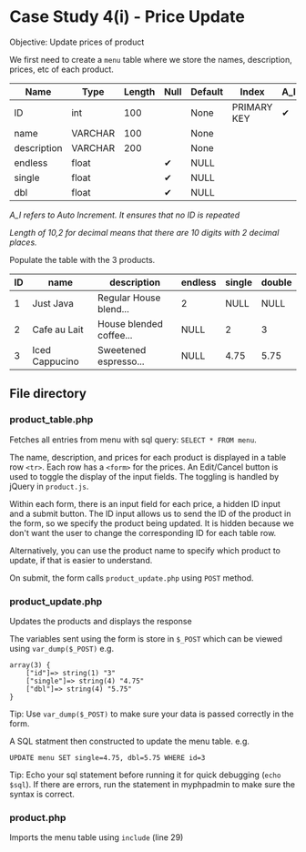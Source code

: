 # Case Study 4(i) - Price Update

Objective: Update prices of product

We first need to create a `menu` table where we store the names, description, prices, etc of each product.


| Name          | Type      | Length    | Null  | Default   | Index         | A_I   |
|---------------|-----------|-----------|-------|-----------|---------------|-------|
| ID            | int       | 100       |       | None      | PRIMARY KEY   |  ✔    |
| name          | VARCHAR   | 100       |       | None      |               |       |
| description   | VARCHAR   | 200       |       | None      |               |       |
| endless       | float     |           | ✔     | NULL      |               |       |
| single        | float     |           | ✔     | NULL      |               |       |
| dbl           | float     |           | ✔     | NULL      |               |       |

*A_I refers to Auto Increment. It ensures that no ID is repeated*

*Length of 10,2 for decimal means that there are 10 digits with 2 decimal places.*

Populate the table with the 3 products.

| ID | name             | description              | endless | single | double |
|----|------------------|--------------------------|---------|--------|--------|
| 1  | Just Java        | Regular House blend...   | 2       | NULL   | NULL   |
| 2  | Cafe au Lait     | House blended coffee...  | NULL    | 2      | 3      |
| 3  | Iced Cappucino   | Sweetened espresso...    | NULL    | 4.75   | 5.75   |


## File directory

### product_table.php
Fetches all entries from menu with sql query: `SELECT * FROM menu`.

The name, description, and prices for each product is displayed in a table row `<tr>`. Each row has a `<form>` for the prices. An Edit/Cancel button is used to toggle the display of the input fields. The toggling is handled by jQuery in `product.js`.

Within each form, there is an input field for each price, a hidden ID input and a submit button. The ID input allows us to send the ID of the product in the form, so we specify the product being updated. It is hidden because we don't want the user to change the corresponding ID for each table row.

Alternatively, you can use the product name to specify which product to update, if that is easier to understand.

On submit, the form calls `product_update.php` using `POST` method.

### product_update.php
Updates the products and displays the response

The variables sent using the form is store in `$_POST` which can be viewed using `var_dump($_POST)` e.g. 
```
array(3) {
    ["id"]=> string(1) "3"
    ["single"]=> string(4) "4.75"
    ["dbl"]=> string(4) "5.75"
}
```
Tip: Use `var_dump($_POST)` to make sure your data is passed correctly in the form.

A SQL statment then constructed to update the menu table. e.g.
```
UPDATE menu SET single=4.75, dbl=5.75 WHERE id=3
```
Tip: Echo your sql statement before running it for quick debugging (`echo $sql`). If there are errors, run the statement in myphpadmin to make sure the syntax is correct.

### product.php
Imports the menu table using `include` (line 29)
